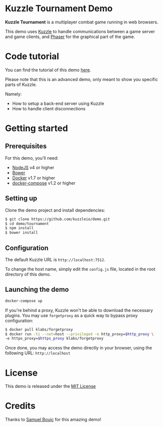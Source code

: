 # Kuzzle Tournament Demo

**Kuzzle Tournament** is a multiplayer combat game running in web browsers.

This demo uses [Kuzzle](http://kuzzle.io) to handle communications between a game server and game clients, and [Phaser](http://phaser.io/) for the graphical part of the game.

# Code tutorial

You can find the tutorial of this demo [here](./tutorial.md).

Please note that this is an advanced demo, only meant to show you specific parts of Kuzzle.

Namely:

* How to setup a back-end server using Kuzzle
* How to handle client disconnections


# Getting started

## Prerequisites

For this demo, you'll need:

* [NodeJS](https://nodejs.org/en/) v4 or higher
* [Bower](http://bower.io/#install-bower)
* [Docker](http://docs.docker.com/linux/started/) v1.7 or higher
* [docker-compose](https://docs.docker.com/compose/install/) v1.2 or higher

## Setting up

Clone the demo project and install dependencies:

```sh
$ git clone https://github.com/kuzzleio/demo.git
$ cd demo/tournament
$ npm install
$ bower install
```

## Configuration

The default Kuzzle URL is ``http://localhost:7512``.

To change the host name, simply edit the ``config.js`` file, located in the root directory of this demo.


## Launching the demo

```sh
docker-compose up
```

If you're behind a proxy, Kuzzle won't be able to download the necessary plugins. You may use ``forgetproxy`` as a quick way to bypass proxy configuration:

```sh
$ docker pull klabs/forgetproxy
$ docker run -ti --net=host --privileged -e http_proxy=$http_proxy \
-e https_proxy=$https_proxy klabs/forgetproxy
```

Once done, you may access the demo directly in your browser, using the following URL: ``http://localhost``

# License

This demo is released under the [MIT License](./LICENSE)

# Credits

Thanks to [Samuel Bouic](https://github.com/samniisan) for this amazing demo!
